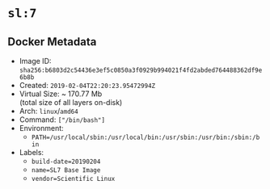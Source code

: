 # `sl:7`

## Docker Metadata

- Image ID: `sha256:b6803d2c54436e3ef5c0850a3f0929b994021f4fd2abded764488362df9e6b8b`
- Created: `2019-02-04T22:20:23.95472994Z`
- Virtual Size: ~ 170.77 Mb  
  (total size of all layers on-disk)
- Arch: `linux`/`amd64`
- Command: `["/bin/bash"]`
- Environment:
  - `PATH=/usr/local/sbin:/usr/local/bin:/usr/sbin:/usr/bin:/sbin:/bin`
- Labels:
  - `build-date=20190204`
  - `name=SL7 Base Image`
  - `vendor=Scientific Linux`
